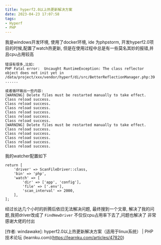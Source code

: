 ```yaml
---
title: hyperf2.0以上热更新解决方案
date: 2023-04-23 17:07:58
tags:
- Hyperf
- PHP
---
```


我是windows开发环境, 使用了docker环境, ide 为phpstorm, 开发hyperf2.0项目的时候,配置了watch热更新, 但是在使用过程中总是有一些莫名其妙的报错,并且cpu占用较高

<!--more-->

```
错误有很多,比如:
PHP Fatal error:  Uncaught RuntimeException: The class reflector object does not init yet in /data/project/xxx/vendor/hyperf/di/src/BetterReflectionManager.php:39
......

或者循环输出一些内容:
[WARNING] Delete files must be restarted manually to take effect.
Class reload success.
Class reload success.
Class reload success.
Class reload success.
Class reload success.
Class reload success.
[WARNING] Delete files must be restarted manually to take effect.
Class reload success.
Class reload success.
Class reload success.
Class reload success.
Class reload success.
```

我的watcher配置如下

```
return [
    'driver' => ScanFileDriver::class,
    'bin' => 'php',
    'watch' => [
        'dir' => ['app', 'config'],
        'file' => ['.env'],
        'scan_interval' => 2000,
    ],
];
```

经过长达几个小时的折腾后依旧无法解决问题, 最终搜到一个文章, 解决了我的问题,我把driver改成了 `FindNewDriver` 不仅仅cpu占用率下去了,问题也解决了 非常感谢大佬的付出

[作者: windawake]: hyperf2.0以上热更新解决方案（适用于linux系统） | PHP 技术论坛 (learnku.com)(https://learnku.com/articles/47820)
